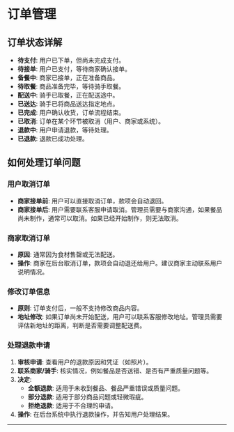 # 订单管理

## 订单状态详解

- **待支付**: 用户已下单，但尚未完成支付。
- **待接单**: 用户已支付，等待商家确认接单。
- **备餐中**: 商家已接单，正在准备商品。
- **待取餐**: 商品准备完毕，等待骑手取餐。
- **配送中**: 骑手已取餐，正在配送途中。
- **已送达**: 骑手已将商品送达指定地点。
- **已完成**: 用户确认收货，订单流程结束。
- **已取消**: 订单在某个环节被取消（用户、商家或系统）。
- **退款中**: 用户申请退款，等待处理。
- **已退款**: 退款已成功处理。

## 如何处理订单问题

### 用户取消订单

- **商家接单前**: 用户可以直接取消订单，款项会自动退回。
- **商家接单后**: 用户需要联系客服申请取消。管理员需要与商家沟通，如果餐品尚未制作，通常可以取消。如果已经开始制作，则无法取消。

### 商家取消订单

- **原因**: 通常因为食材售罄或无法配送。
- **操作**: 商家在后台取消订单，款项会自动退还给用户。建议商家主动联系用户说明情况。

### 修改订单信息

- **原则**: 订单支付后，一般不支持修改商品内容。
- **地址修改**: 如果订单尚未开始配送，用户可以联系客服修改地址。管理员需要评估新地址的距离，判断是否需要调整配送费。

### 处理退款申请

1.  **审核申请**: 查看用户的退款原因和凭证（如照片）。
2.  **联系商家/骑手**: 核实情况，例如餐品是否送错、是否有严重质量问题等。
3.  **决定**:
    - **全额退款**: 适用于未收到餐品、餐品严重错误或质量问题。
    - **部分退款**: 适用于部分商品问题或轻微瑕疵。
    - **拒绝退款**: 适用于不合理的申请。
4.  **操作**: 在后台系统中执行退款操作，并告知用户处理结果。

---